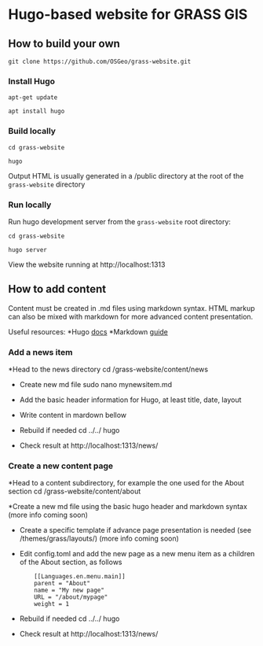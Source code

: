 # Hugo-based website for GRASS GIS

## How to build your own

    git clone https://github.com/OSGeo/grass-website.git

### Install Hugo

    apt-get update

    apt install hugo

### Build locally

    cd grass-website

    hugo

Output HTML is usually generated in a /public directory at the root of the `grass-website` directory

### Run locally

Run hugo development server from the `grass-website` root directory:

    cd grass-website

    hugo server

View the website running at  http://localhost:1313


## How to add content

Content must be created in .md files using markdown syntax. HTML markup can also be mixed with markdown for more advanced content presentation.

Useful resources:
 *Hugo [docs](https://gohugo.io/documentation/)
 *Markdown [guide](https://www.markdownguide.org/basic-syntax/)

### Add a news item

 *Head to the news directory
    cd /grass-website/content/news

* Create new md file
    sudo nano mynewsitem.md

* Add the basic header information for Hugo, at least title, date, layout

* Write content in mardown bellow

* Rebuild if needed
   cd ../../
   hugo

* Check result at http://localhost:1313/news/

### Create a new content page

*Head to a content subdirectory, for example the one used for the About section
cd /grass-website/content/about

*Create a new md file using the basic hugo header and markdown syntax
(more info coming soon)

* Create a specific template if advance page presentation is needed (see /themes/grass/layouts/)
(more info coming soon)

* Edit config.toml and add the new page as a new menu item as a children of the About section, as follows

          [[Languages.en.menu.main]]
          parent = "About"
          name = "My new page"
          URL = "/about/mypage"
          weight = 1

* Rebuild if needed
   cd ../../
   hugo

* Check result at http://localhost:1313/news/









